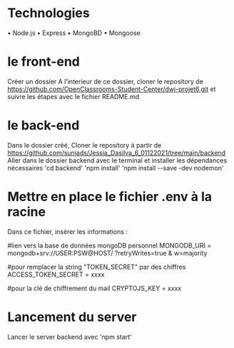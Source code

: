 # Technologies

• Node.js • Express • MongoBD • Mongoose

# le front-end

Créer un dossier
A l'interieur de ce dossier, cloner le repository de https://github.com/OpenClassrooms-Student-Center/dwj-projet6.git et suivre les étapes avec le fichier README.md

# le back-end

Dans le dossier créé,
Cloner le repository à partir de https://github.com/sunjads/Jessia_Dasilva_6_01122021/tree/main/backend
Aller dans le dossier backend avec le terminal et installer
les dépendances nécessaires
'cd backend'
'npm install'
'npm install --save -dev nodemon'

# Mettre en place le fichier .env à la racine

Dans ce fichier, insérer les informations :

#lien vers la base de données mongoDB personnel
MONGODB_URI = mongodb+srv://USER:PSW@HOST/ <dbname >?retryWrites=true & w=majority

#pour remplacer la string "TOKEN_SECRET" par des chiffres
ACCESS_TOKEN_SECRET = xxxx

#pour la clé de chiffrement du mail
CRYPTOJS_KEY = xxxx

# Lancement du server

Lancer le server backend avec 'npm start'
